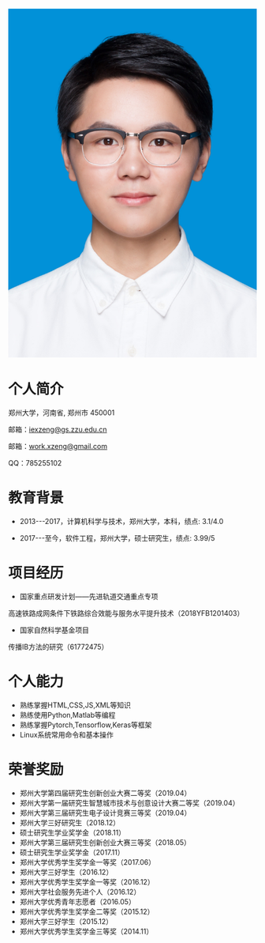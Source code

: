 

 ![头像](zx.jpg)

# 个人简介

郑州大学，河南省, 郑州市 450001

邮箱：iexzeng@gs.zzu.edu.cn

邮箱：work.xzeng@gmail.com

QQ：785255102


# 教育背景


- 2013---2017，计算机科学与技术，郑州大学，本科，绩点: 3.1/4.0

- 2017---至今，软件工程，郑州大学，硕士研究生，绩点: 3.99/5
 

# 项目经历


- 国家重点研发计划——先进轨道交通重点专项

高速铁路成网条件下铁路综合效能与服务水平提升技术（2018YFB1201403）

- 国家自然科学基金项目

传播IB方法的研究（61772475）



# 个人能力

- 熟练掌握HTML,CSS,JS,XML等知识
- 熟练使用Python,Matlab等编程
- 熟练掌握Pytorch,Tensorflow,Keras等框架
- Linux系统常用命令和基本操作
 

 

# 荣誉奖励
- 郑州大学第四届研究生创新创业大赛二等奖（2019.04）
- 郑州大学第一届研究生智慧城市技术与创意设计大赛二等奖（2019.04）
- 郑州大学第三届研究生电子设计竞赛三等奖（2019.04）
- 郑州大学三好研究生（2018.12）
- 硕士研究生学业奖学金（2018.11）
- 郑州大学第三届研究生创新创业大赛三等奖（2018.05）
- 硕士研究生学业奖学金（2017.11）
- 郑州大学优秀学生奖学金一等奖（2017.06）
- 郑州大学三好学生（2016.12）
- 郑州大学优秀学生奖学金一等奖（2016.12）
- 郑州大学社会服务先进个人（2016.12）
- 郑州大学优秀青年志愿者（2016.05）
- 郑州大学优秀学生奖学金二等奖（2015.12）
- 郑州大学三好学生（2015.12）
- 郑州大学优秀学生奖学金三等奖（2014.11）




